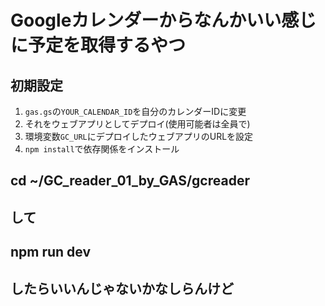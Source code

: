 # Googleカレンダーからなんかいい感じに予定を取得するやつ

## 初期設定
1. `gas.gs`の`YOUR_CALENDAR_ID`を自分のカレンダーIDに変更
1. それをウェブアプリとしてデプロイ(使用可能者は全員で)
1. 環境変数`GC_URL`にデプロイしたウェブアプリのURLを設定
1. `npm install`で依存関係をインストール

## cd ~/GC_reader_01_by_GAS/gcreader  
## して  
## npm run dev  
## したらいいんじゃないかなしらんけど